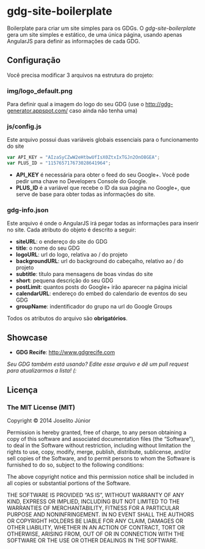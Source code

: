 gdg-site-boilerplate
====================

Boilerplate para criar um site simples para os GDGs. O *gdg-site-boilerplate* gera um site simples e estático, de uma única página, usando apenas AngularJS para definir as informações de cada GDG.

## Configuração
Você precisa modificar 3 arquivos na estrutura do projeto:

### img/logo_default.png
Para definir qual a imagem do logo do seu GDG (use o http://gdg-generator.appspot.com/ caso ainda não tenha uma)

### js/config.js
Este arquivo possui duas variáveis globais essenciais para o funcionamento do site
```js
var API_KEY = "AIzaSyCZwW2eHtbwUfIsX0ZtxIxTGJn2OnO8GEA";
var PLUS_ID = "115765717673028641964";
``` 
- **API_KEY** é necessária para obter o feed do seu Google+. Você pode pedir uma chave no Developers Console do Google.
- **PLUS_ID** é a variável que recebe o ID da sua página no Google+, que serve de base para obter todas as informações do site.

### gdg-info.json
Este arquivo é onde o AngularJS irá pegar todas as informações para inserir no site. Cada atributo do objeto é descrito a seguir:
- **siteURL**: o endereço do site do GDG
- **title**: o nome do seu GDG
- **logoURL**: url do logo, relativa ao / do projeto
- **backgroundURL**: url do background do cabeçalho, relativo ao / do projeto
- **subtitle**: título para mensagens de boas vindas do site
- **short**: pequena descrição do seu GDG
- **postLimit**: quantos posts do Google+ irão aparecer na página inicial
- **calendarURL**: endereço do embed do calendario de eventos do seu GDG
- **groupName**: indentificador do grupo na url do Google Groups

Todos os atributos do arquivo são **obrigatórios**.

## Showcase
- **GDG Recife**: http://www.gdgrecife.com

*Seu GDG também está usando? Edite esse arquivo e dê um pull request para atualizarmos a lista! (:*

## Licença
### The MIT License (MIT)
Copyright © 2014 Joselito Júnior

Permission is hereby granted, free of charge, to any person obtaining a copy of this software and associated documentation files (the “Software”), to deal in the Software without restriction, including without limitation the rights to use, copy, modify, merge, publish, distribute, sublicense, and/or sell copies of the Software, and to permit persons to whom the Software is furnished to do so, subject to the following conditions:

The above copyright notice and this permission notice shall be included in all copies or substantial portions of the Software.

THE SOFTWARE IS PROVIDED “AS IS”, WITHOUT WARRANTY OF ANY KIND, EXPRESS OR IMPLIED, INCLUDING BUT NOT LIMITED TO THE WARRANTIES OF MERCHANTABILITY, FITNESS FOR A PARTICULAR PURPOSE AND NONINFRINGEMENT. IN NO EVENT SHALL THE AUTHORS OR COPYRIGHT HOLDERS BE LIABLE FOR ANY CLAIM, DAMAGES OR OTHER LIABILITY, WHETHER IN AN ACTION OF CONTRACT, TORT OR OTHERWISE, ARISING FROM, OUT OF OR IN CONNECTION WITH THE SOFTWARE OR THE USE OR OTHER DEALINGS IN THE SOFTWARE.